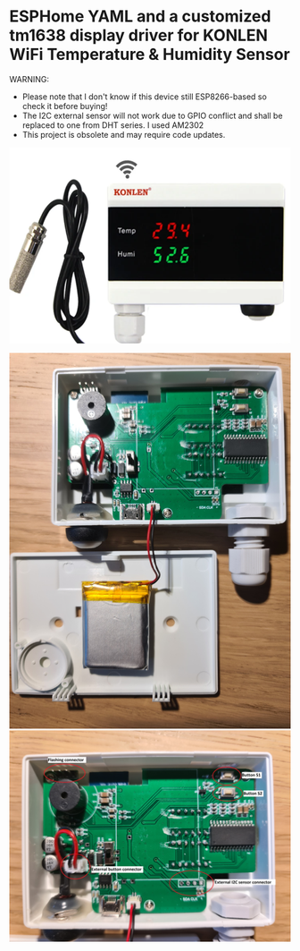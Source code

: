 # ESPHome YAML and a customized tm1638 display driver for KONLEN WiFi Temperature & Humidity Sensor
WARNING:
 - Please note that I don't know if this device still ESP8266-based so check it before buying!
 - The I2C external sensor will not work due to GPIO conflict and shall be replaced to one from DHT series. I used AM2302
 - This project is obsolete and may require code updates.

![](/pictures/KONLEN_WiFi_T&H_Sensor.png)


![What's inside-1](/pictures/inside1.jpg)
![What's inside-1](/pictures/inside2.jpg)

